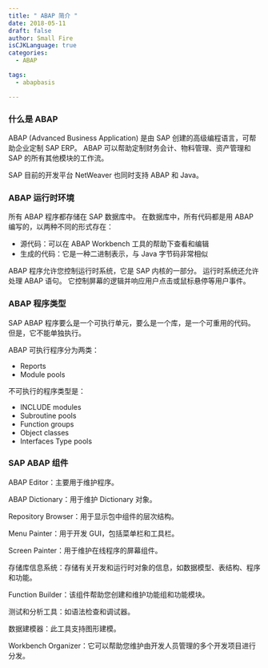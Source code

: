 ```yaml
---
title: " ABAP 简介 "
date: 2018-05-11
draft: false
author: Small Fire
isCJKLanguage: true
categories: 
  - ABAP

tags: 
  - abapbasis

---
```


### 什么是 ABAP

ABAP (Advanced Business Application) 是由 SAP 创建的高级编程语言，可帮助企业定制 SAP ERP。 ABAP 可以帮助定制财务会计、物料管理、资产管理和 SAP 的所有其他模块的工作流。

SAP 目前的开发平台 NetWeaver 也同时支持 ABAP 和 Java。 

### ABAP 运行时环境

所有 ABAP 程序都存储在 SAP 数据库中。 在数据库中，所有代码都是用 ABAP 编写的，以两种不同的形式存在：

- 源代码：可以在 ABAP Workbench 工具的帮助下查看和编辑
- 生成的代码：它是一种二进制表示，与 Java 字节码非常相似

ABAP 程序允许您控制运行时系统，它是 SAP 内核的一部分。 运行时系统还允许处理 ABAP 语句。 它控制屏幕的逻辑并响应用户点击或鼠标悬停等用户事件。

### ABAP 程序类型

SAP ABAP 程序要么是一个可执行单元，要么是一个库，是一个可重用的代码。 但是，它不能单独执行。

ABAP 可执行程序分为两类：

- Reports
- Module pools

不可执行的程序类型是：

- INCLUDE modules
- Subroutine pools
- Function groups
- Object classes
- Interfaces Type pools

### SAP ABAP 组件

ABAP Editor：主要用于维护程序。

ABAP Dictionary：用于维护 Dictionary 对象。

Repository Browser：用于显示包中组件的层次结构。

Menu Painter：用于开发 GUI，包括菜单栏和工具栏。

Screen Painter：用于维护在线程序的屏幕组件。

存储库信息系统：存储有关开发和运行时对象的信息，如数据模型、表结构、程序和功能。

Function Builder：该组件帮助您创建和维护功能组和功能模块。

测试和分析工具：如语法检查和调试器。

数据建模器：此工具支持图形建模。

Workbench Organizer：它可以帮助您维护由开发人员管理的多个开发项目进行分发。

